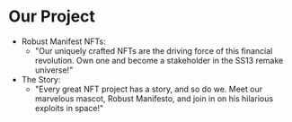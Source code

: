 # Our Project

* Robust Manifest NFTs:
  * "Our uniquely crafted NFTs are the driving force of this financial revolution. Own one and become a stakeholder in the SS13 remake universe!"
* The Story:
  * "Every great NFT project has a story, and so do we. Meet our marvelous mascot, Robust Manifesto, and join in on his hilarious exploits in space!"

